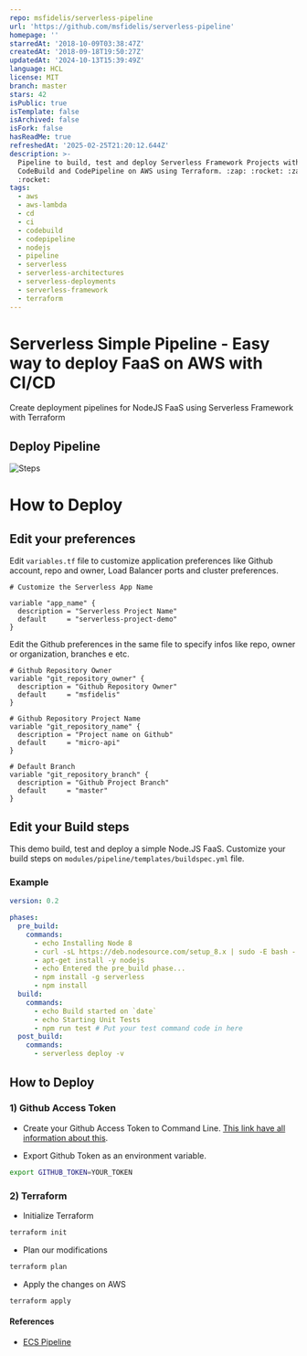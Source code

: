 ```yaml
---
repo: msfidelis/serverless-pipeline
url: 'https://github.com/msfidelis/serverless-pipeline'
homepage: ''
starredAt: '2018-10-09T03:38:47Z'
createdAt: '2018-09-18T19:50:27Z'
updatedAt: '2024-10-13T15:39:49Z'
language: HCL
license: MIT
branch: master
stars: 42
isPublic: true
isTemplate: false
isArchived: false
isFork: false
hasReadMe: true
refreshedAt: '2025-02-25T21:20:12.644Z'
description: >-
  Pipeline to build, test and deploy Serverless Framework Projects with
  CodeBuild and CodePipeline on AWS using Terraform. :zap: :rocket: :zap:
  :rocket:
tags:
  - aws
  - aws-lambda
  - cd
  - ci
  - codebuild
  - codepipeline
  - nodejs
  - pipeline
  - serverless
  - serverless-architectures
  - serverless-deployments
  - serverless-framework
  - terraform
---
```


# Serverless Simple Pipeline - Easy way to deploy FaaS on AWS with CI/CD

Create deployment pipelines for NodeJS FaaS using Serverless Framework with Terraform

## Deploy Pipeline

![Steps](.github/images/pipeline-demo.png)

# How to Deploy

## Edit your preferences

Edit `variables.tf` file to customize application preferences like Github account, repo and owner, Load Balancer ports and cluster preferences. 

```hcl
# Customize the Serverless App Name

variable "app_name" {
  description = "Serverless Project Name"
  default     = "serverless-project-demo"
}
```

Edit the Github preferences in the same file to specify infos like repo, owner or organization, branches e etc.

```hcl
# Github Repository Owner
variable "git_repository_owner" {
  description = "Github Repository Owner"
  default     = "msfidelis"
}

# Github Repository Project Name
variable "git_repository_name" {
  description = "Project name on Github"
  default     = "micro-api"
}

# Default Branch
variable "git_repository_branch" {
  description = "Github Project Branch"
  default     = "master"
}
```

## Edit your Build steps

This demo build, test and deploy a simple Node.JS FaaS. Customize your build steps on `modules/pipeline/templates/buildspec.yml` file.

### Example

```yml
version: 0.2

phases:
  pre_build:
    commands:
      - echo Installing Node 8
      - curl -sL https://deb.nodesource.com/setup_8.x | sudo -E bash -
      - apt-get install -y nodejs  
      - echo Entered the pre_build phase...
      - npm install -g serverless
      - npm install
  build:
    commands:
      - echo Build started on `date`
      - echo Starting Unit Tests
      - npm run test # Put your test command code in here
  post_build:
    commands:
      - serverless deploy -v
```


## How to Deploy

### 1) Github Access Token

* Create your Github Access Token to Command Line. [This link have all information about this](https://help.github.com/articles/creating-a-personal-access-token-for-the-command-line/). 


* Export Github Token as an environment variable. 

```bash
export GITHUB_TOKEN=YOUR_TOKEN
``` 

### 2) Terraform 

* Initialize Terraform 

```bash
terraform init
```

* Plan our modifications

```bash
terraform plan
```

* Apply the changes on AWS

```bash
terraform apply
```

#### References

* [ECS Pipeline](https://github.com/msfidelis/ecs-pipeline)

